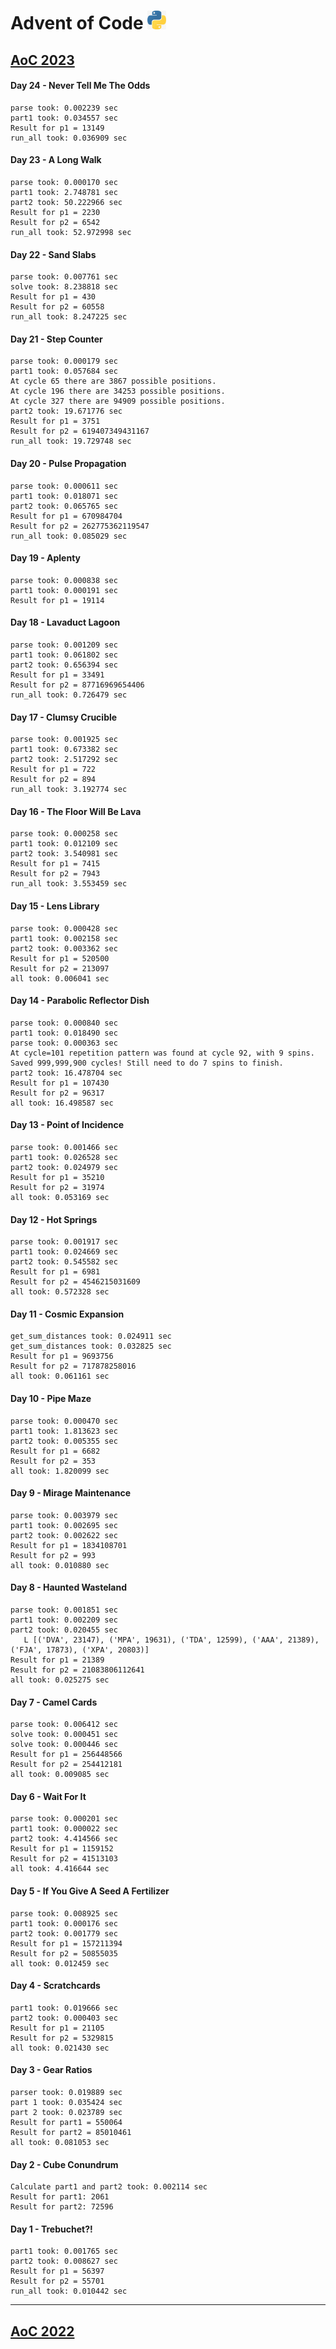 # Advent of Code <img src="img.png" width="30" height="30">


## [AoC 2023](https://adventofcode.com/2023)

#### Day 24 - Never Tell Me The Odds
```
parse took: 0.002239 sec
part1 took: 0.034557 sec
Result for p1 = 13149
run_all took: 0.036909 sec
```

#### Day 23 - A Long Walk
```
parse took: 0.000170 sec
part1 took: 2.748781 sec
part2 took: 50.222966 sec
Result for p1 = 2230
Result for p2 = 6542
run_all took: 52.972998 sec
```

#### Day 22 - Sand Slabs
```
parse took: 0.007761 sec
solve took: 8.238818 sec
Result for p1 = 430
Result for p2 = 60558
run_all took: 8.247225 sec
```

#### Day 21 - Step Counter
```
parse took: 0.000179 sec
part1 took: 0.057684 sec
At cycle 65 there are 3867 possible positions.
At cycle 196 there are 34253 possible positions.
At cycle 327 there are 94909 possible positions.
part2 took: 19.671776 sec
Result for p1 = 3751
Result for p2 = 619407349431167
run_all took: 19.729748 sec
```

#### Day 20 - Pulse Propagation
```
parse took: 0.000611 sec
part1 took: 0.018071 sec
part2 took: 0.065765 sec
Result for p1 = 670984704
Result for p2 = 262775362119547
run_all took: 0.085029 sec
```

#### Day 19 - Aplenty
```
parse took: 0.000838 sec
part1 took: 0.000191 sec
Result for p1 = 19114
```

#### Day 18 - Lavaduct Lagoon
```
parse took: 0.001209 sec
part1 took: 0.061802 sec
part2 took: 0.656394 sec
Result for p1 = 33491
Result for p2 = 87716969654406
run_all took: 0.726479 sec
```

#### Day 17 - Clumsy Crucible
```
parse took: 0.001925 sec
part1 took: 0.673382 sec
part2 took: 2.517292 sec
Result for p1 = 722
Result for p2 = 894
run_all took: 3.192774 sec
```

#### Day 16 - The Floor Will Be Lava
```
parse took: 0.000258 sec
part1 took: 0.012109 sec
part2 took: 3.540981 sec
Result for p1 = 7415
Result for p2 = 7943
run_all took: 3.553459 sec
```

#### Day 15 - Lens Library
```
parse took: 0.000428 sec
part1 took: 0.002158 sec
part2 took: 0.003362 sec
Result for p1 = 520500
Result for p2 = 213097
all took: 0.006041 sec
```

#### Day 14 - Parabolic Reflector Dish
```
parse took: 0.000840 sec
part1 took: 0.018490 sec
parse took: 0.000363 sec
At cycle=101 repetition pattern was found at cycle 92, with 9 spins.
Saved 999,999,900 cycles! Still need to do 7 spins to finish.
part2 took: 16.478704 sec
Result for p1 = 107430
Result for p2 = 96317
all took: 16.498587 sec
```

#### Day 13 - Point of Incidence
```
parse took: 0.001466 sec
part1 took: 0.026528 sec
part2 took: 0.024979 sec
Result for p1 = 35210
Result for p2 = 31974
all took: 0.053169 sec
```

#### Day 12 - Hot Springs
```
parse took: 0.001917 sec
part1 took: 0.024669 sec
part2 took: 0.545582 sec
Result for p1 = 6981
Result for p2 = 4546215031609
all took: 0.572328 sec
```

#### Day 11 - Cosmic Expansion
```
get_sum_distances took: 0.024911 sec
get_sum_distances took: 0.032825 sec
Result for p1 = 9693756
Result for p2 = 717878258016
all took: 0.061161 sec
```

#### Day 10 - Pipe Maze
```
parse took: 0.000470 sec
part1 took: 1.813623 sec
part2 took: 0.005355 sec
Result for p1 = 6682
Result for p2 = 353
all took: 1.820099 sec
```

#### Day 9 - Mirage Maintenance
```
parse took: 0.003979 sec
part1 took: 0.002695 sec
part2 took: 0.002622 sec
Result for p1 = 1834108701
Result for p2 = 993
all took: 0.010880 sec
```

#### Day 8 - Haunted Wasteland
```
parse took: 0.001851 sec
part1 took: 0.002209 sec
part2 took: 0.020455 sec
   L [('DVA', 23147), ('MPA', 19631), ('TDA', 12599), ('AAA', 21389), ('FJA', 17873), ('XPA', 20803)]
Result for p1 = 21389
Result for p2 = 21083806112641
all took: 0.025275 sec
```

#### Day 7 - Camel Cards
```
parse took: 0.006412 sec
solve took: 0.000451 sec
solve took: 0.000446 sec
Result for p1 = 256448566
Result for p2 = 254412181
all took: 0.009085 sec
```

#### Day 6 - Wait For It
```
parse took: 0.000201 sec
part1 took: 0.000022 sec
part2 took: 4.414566 sec
Result for p1 = 1159152
Result for p2 = 41513103
all took: 4.416644 sec
```

#### Day 5 - If You Give A Seed A Fertilizer
```
parse took: 0.008925 sec
part1 took: 0.000176 sec
part2 took: 0.001779 sec
Result for p1 = 157211394
Result for p2 = 50855035
all took: 0.012459 sec
```

#### Day 4 - Scratchcards
```
part1 took: 0.019666 sec
part2 took: 0.000403 sec
Result for p1 = 21105
Result for p2 = 5329815
all took: 0.021430 sec
```

#### Day 3 - Gear Ratios
```
parser took: 0.019889 sec
part 1 took: 0.035424 sec
part 2 took: 0.023789 sec
Result for part1 = 550064
Result for part2 = 85010461
all took: 0.081053 sec
```

#### Day 2 - Cube Conundrum
```
Calculate part1 and part2 took: 0.002114 sec
Result for part1: 2061
Result for part2: 72596
```

#### Day 1 - Trebuchet?!
```
part1 took: 0.001765 sec
part2 took: 0.008627 sec
Result for p1 = 56397
Result for p2 = 55701
run_all took: 0.010442 sec
```

---

## [AoC 2022](https://adventofcode.com/2022)
